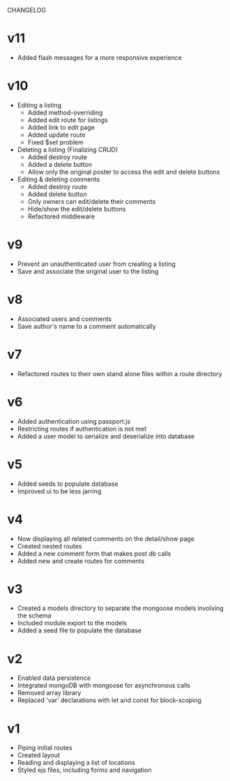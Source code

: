 CHANGELOG

# v11
- Added flash messages for a more responsive experience

# v10
- Editing a listing
    - Added method-overriding
    - Added edit route for listings
    - Added link to edit page
    - Added update route
    - Fixed $set problem
- Deleting a listing (Finalizing CRUD)
    - Added destroy route
    - Added a delete button
    - Allow only the original poster to access the edit and delete buttons
- Editing & deleting comments
    - Added destroy route
    - Added delete button
    - Only owners can edit/delete their comments
    - Hide/show the edit/delete buttons
    - Refactored middleware

# v9
- Prevent an unauthenticated user from creating a listing
- Save and associate the original user to the listing

# v8
- Associated users and comments
- Save author's name to a comment automatically

# v7
- Refactored routes to their own stand alone files within a route directory

# v6
- Added authentication using passport.js
- Restricting routes if authentication is not met
- Added a user model to serialize and deserialize into database

# v5
- Added seeds to populate database
- Improved ui to be less jarring

# v4
- Now displaying all related comments on the detail/show page
- Created nested routes
- Added a new comment form that makes post db calls
- Added new and create routes for comments

# v3
- Created a models directory to separate the mongoose models involving the schema
- Included module.export to the models
- Added a seed file to populate the database

# v2
- Enabled data persistence
- Integrated mongoDB with mongoose for asynchronous calls
- Removed array library
- Replaced 'var' declarations with let and const for block-scoping

# v1
- Piping initial routes
- Created layout
- Reading and displaying a list of locations
- Styled ejs files, including forms and navigation
